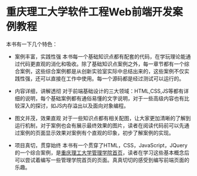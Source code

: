 重庆理工大学软件工程Web前端开发案例教程
=======================

本书有一下几个特色：

  * 案例丰富，实践性强
  本书每一个基础知识点都有配套的代码，在学玩理论能通过代码更直观的消化和吸收。除了基础知识点案例之外，每一章节都有一个综合案例，这些综合案例都是从创新实验室实际中总结出来的，这些案例不仅实践性强，还可以直接在工作中使用。每一个源码都是经过测试可以运行的。
  
  * 内容详细，讲解透彻
  对于前端基础设计的三大领域：HTML,CSS,JS等都有详细的说明，每个基础案例都有通俗易懂的文字说明，对于一些高级内容也有比较深入的探讨，如JS内存溢出以及面向对象编程。
  
  * 图文并茂，效果直观
  对于一些知识点都有相关配图，让大家更加清晰的了解到运行机制，对于案例也会有展示最终效果的图片，读者在阅读代码前可以先通过案例的页面显示效果对案例有个直观的印象，初步了解案例的实现。  
  * 项目真切，贯穿始终
  本书有一个贯穿了HTML，CSS，JavaScript，JQuery的一个综合案例，是[重庆理工大学管理学院首页](http://gl.cqut.edu.cn)，读者在学习这些基本概念后可以尝试着编写一些管理学院首页的页面。真真切切的感受到编写前端页面的乐趣。
